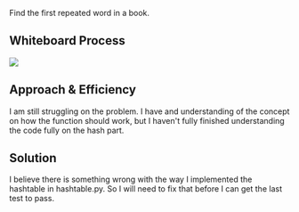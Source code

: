 Find the first repeated word in a book.

## Whiteboard Process
![](code_challenges/assets/CodeChallenge32.png)


## Approach & Efficiency
I am still struggling on the problem. I have and understanding of the concept on how the function should work,
but I haven't fully finished understanding the code fully on the hash part.

## Solution
I believe there is something wrong with the way I implemented the hashtable in hashtable.py. So I will need to fix that
before I can get the last test to pass.
